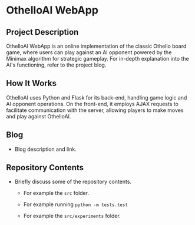 # OthelloAI WebApp

## Project Description

OthelloAI WebApp is an online implementation of the classic Othello board game, where users can play against an AI opponent powered by the Minimax algorithm for strategic gameplay. For in-depth explanation into the AI's functioning, refer to the project blog.

## How It Works

OthelloAI uses Python and Flask for its back-end, handling game logic and AI opponent operations. On the front-end, it employs AJAX requests to facilitate communication with the server, allowing players to make moves and play against OthelloAI.

## Blog

- Blog description and link.

## Repository Contents

- Briefly discuss some of the repository contents. 

    - For example the `src` folder.

    - For example running `python -m tests.test`

    - For example the `src/experiments` folder.
